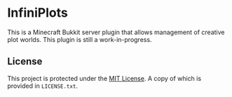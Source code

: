 # InfiniPlots

This is a Minecraft Bukkit server plugin that allows management of creative plot worlds. This plugin is still a
work-in-progress.

## License

This project is protected under the [MIT License](https://www.tldrlegal.com/license/mit-license). A copy of which is
provided in `LICENSE.txt`.
